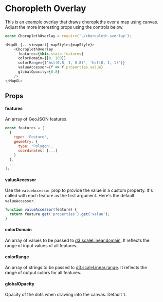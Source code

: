 # Choropleth Overlay

This is an example overlay that draws choropleths over a map using canvas. Adjust the more interesting props using the controls below.


```js
const ChoroplethOverlay = require('./choropleth-overlay');

<MapGL {...viewport} mapStyle={mapStyle}>
    <ChoroplethOverlay
      features={this.state.features}
      colorDomain={[0, 100]}
      colorRange={['hsl(0.8, 1, 0.8)', 'hsl(0, 1, 1)']}
      valueAccessor={f => f.properties.value}
      globalOpacity={0.8}
    />
</MapGL>
```

## Props

#### features
An array of GeoJSON features.

```js
const features = [
  {
    type: 'Feature',
    geometry: {
      type: 'Polygon',
      coordinates: [...]
    }
  },
  ...
];
```

#### valueAccessor

Use the `valueAccessor` prop to provide the value in a custom property. It's called with each feature as the first argument. Here's the default `valueAccessor`.

```js
function valueAccessor(feature) {
  return feature.get('properties').get('value');
}
```

#### colorDomain

An array of values to be passed to [d3.scaleLinear.domain](https://github.com/d3/d3-scale#linear-scales).
It reflects the range of input values of all features.


#### colorRange

An array of strings to be passed to [d3.scaleLinear.range](https://github.com/d3/d3-scale#linear-scales).
It reflects the range of output colors for all features.


#### globalOpacity

Opacity of the dots when drawing into the canvas. Default `1`.
